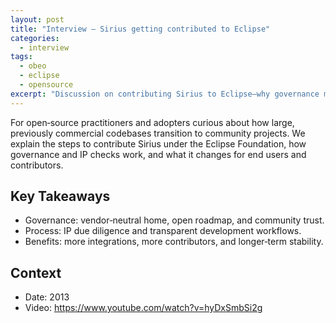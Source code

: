```yaml
---
layout: post
title: "Interview — Sirius getting contributed to Eclipse"
categories:
  - interview
tags:
  - obeo
  - eclipse
  - opensource
excerpt: "Discussion on contributing Sirius to Eclipse—why governance matters and what it enables."
---
```


For open‑source practitioners and adopters curious about how large, previously commercial codebases transition to community projects. We explain the steps to contribute Sirius under the Eclipse Foundation, how governance and IP checks work, and what it changes for end users and contributors.

## Key Takeaways
- Governance: vendor‑neutral home, open roadmap, and community trust.
- Process: IP due diligence and transparent development workflows.
- Benefits: more integrations, more contributors, and longer‑term stability.

## Context
- Date: 2013
- Video: https://www.youtube.com/watch?v=hyDxSmbSi2g
